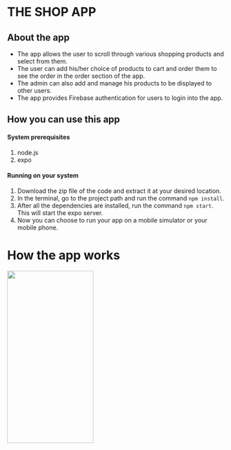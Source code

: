 # THE SHOP APP

## About the app
- The app allows the user to scroll through various shopping products and select from them.
- The user can add his/her choice of products to cart and order them to see the order in the order section of the app.
- The admin can also add and manage his products to be displayed to other users.
- The app provides Firebase authentication for users to login into the app.

## How you can use this app
#### System prerequisites
1. node.js
2. expo 

#### Running on your system
1. Download the zip file of the code and extract it at your desired location.
2. In the terminal, go to the project path and run the command `npm install`.
3. After all the dependencies are installed, run the command `npm start`. This will start the expo server.
4. Now you can choose to run your app on a mobile simulator or your mobile phone.

# How the app works
<img src="https://user-images.githubusercontent.com/72819553/101633258-0377ae80-3a4d-11eb-8d13-a573fa5e2166.gif" width="200" height="400">
